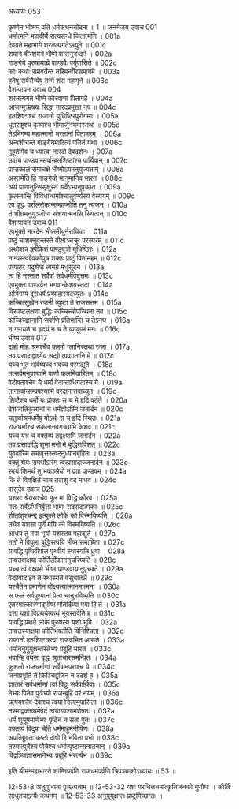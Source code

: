 अध्यायः 053

कृष्णेन भीष्मम् प्रति धर्मकथनचोदना ॥ 1 ॥
जनमेजय उवाच 	001  
धर्मात्मनि महावीर्ये सत्यसन्धे जितात्मनि ।	001a  
देवव्रते महाभागे शरतल्पगतेऽच्युते ॥	001c  
शयाने वीरशयने भीष्मे शन्तनुनन्दने ।	002a  
गाङ्गेये पुरुषव्याघ्रे पाण्डवैः पर्युपासिते ॥	002c  
काः कथाः समवर्तन्त तस्मिन्वीरसमागमे ।	003a  
हतेषु सर्वसैन्येषु तन्मे शंस महामुने ॥	003c  
वैशम्पायन उवाच 	004  
शरतल्पगते भीष्मे कौरवाणां पितामहे ।	004a  
आजग्मुर्ऋषयः सिद्धा नारदप्रमुखा नृप ॥	004c  
हतशिष्टाश्च राजानो युधिष्ठिरपुरोगमाः ।	005a  
धृतराष्ट्रश्च कृष्णश्च भीमार्जुनयमास्तथा ॥	005c  
तेऽभिगम्य महात्मानो भरतानां पितामहम् ।	006a  
अन्वशोचन्त गाङ्गेयमादित्यं पतितं यथा ॥	006c  
मुहूर्तमिव च ध्यात्वा नारदो देवदर्शनः ।	007a  
उवाच पाण्डवान्सर्वान्हतशिष्टांश्च पार्थिवान् ॥	007c  
प्राप्तकालं समाचक्षे भीष्मोऽयमनुयुज्यताम् ।	008a  
अस्तमेति हि गाङ्गेयो भानुमानिव भारत ॥	008c  
अयं प्राणानुत्सिसृक्षुस्तं सर्वेऽभ्यनुपृच्छत ।	009a  
कृत्स्नान्हि विविधान्धर्मांश्चातुर्वर्ण्यस्य वेत्त्ययम् ॥	009c  
एष वृद्धः पराँल्लोकान्सम्प्राप्नोति तनुं त्यजन् ।	010a  
तं शीघ्रमनुयुञ्जीध्वं संशयान्मनसि स्थितान् ॥	010c  
वैशम्पायन उवाच 	011  
एवमुक्ते नारदेन भीष्ममीयुर्नराधिपाः ।	011a  
प्रष्टुं चाशक्नुवन्तस्ते वीक्षाञ्चक्रुः परस्परम् ॥	011c  
अथोवाच हृषीकेशं पाण्डुपुत्रो युधिष्ठिरः ।	012a  
नान्यस्त्वद्देवकीपुत्र शक्तः प्रष्टुं पितामहम् ॥	012c  
प्रव्याहर यदुश्रेष्ठ त्वमग्रे मधुसूदन ।	013a  
त्वं हि नस्तात सर्वेषां सर्वधर्मविदुत्तमः ॥	013c  
एवमुक्तः पाण्डवेन भगवान्केशवस्तदा ।	014a  
अभिगम्य दुराधर्षं प्रव्याहारयदच्युतः ॥	014c  
कच्चित्सुखेन रजनी व्युष्टा ते राजसत्तम ।	015a  
विस्पष्टलक्षणा बुद्धिः कच्चिच्चोपस्थिता तव ॥	015c  
कच्चिज्ज्ञानानि सर्वाणि प्रतिभान्ति च तेऽनघ ।	016a  
न ग्लायते च हृदयं न च ते व्याकुलं मनः ॥	016c  
भीष्म उवाच 	017  
दाहो मोहः श्रमश्चैव क्लमो ग्लानिस्तथा रुजा ।	017a  
तव प्रसादाद्वार्ष्णेय सद्यो व्यपगतानि मे ॥	017c  
यच्च भूतं भविष्यच्च भवच्च परमद्युते ।	018a  
तत्सर्वमनुपश्यामि पाणौ फलमिवाहितम् ॥	018c  
वेदोक्ताश्चैव ये धर्मा वेदान्ताधिगताश्च ये ।	019a  
तान्सर्वान्सम्प्रपश्यामि वरदानात्तवाच्युत ॥	019c  
शिष्टैश्च धर्मो यः प्रोक्तः स च मे हृदि वर्तते ।	020a  
देशजातिकुलानां च धर्मज्ञोऽस्मि जनार्दन ॥	020c  
चतुर्ष्वाश्रमधर्मेषु योऽर्थः स च हृदि स्थितः ।	021a  
राजधर्मांश्च सकलानवगच्छामि केशव ॥	021c  
यच्च यत्र च वक्तव्यं तद्वक्ष्यामि जनार्दन ।	022a  
तव प्रसादाद्धि शुभा मनो मे बुद्धिराविशत् ॥	022c  
युवेवास्मि समावृत्तस्त्वदनुध्यानबृंहितः ।	023a  
वक्तुं श्रेयः समर्थोऽस्मि त्वत्प्रसादाज्जनार्दन ॥	023c  
स्वयं किमर्थं तु भवाञ्श्रेयो न प्राह पाण्डवम् ।	024a  
किं ते विवक्षितं चात्र तदाशु वद माधव ॥	024c  
वासुदेव उवाच 	025  
यशसः श्रेयसश्चैव मूल मां विद्धि कौरव ।	025a  
मत्तः सर्वेऽभिनिर्वृत्ता भावाः सदसदात्मकाः ॥	025c  
शीतांशुश्चन्द्र इत्युक्ते लोके को विस्मयिष्यति ।	026a  
तथैव यशसा पूर्णे मयि को विस्मयिष्यति ॥	026c  
आधेयं तु मया भूयो यशस्तव महाद्युते ।	027a  
ततो मे विपुला बुद्धिस्त्वयि भीष्म समाहिता ॥	027c  
यावद्धि पृथिवीपाल पृथ्वीयं स्थास्यति ध्रुवा ।	028a  
तावत्तवाक्षया कीर्तिर्लोकाननुचरिष्यति ॥	028c  
यच्च त्वं वक्ष्यसे भीष्म पाण्डवायानुपृच्छते ।	029a  
वेदप्रवाद इव ते स्थास्यते वसुधातले ॥	029c  
यश्चैतेन प्रमाणेन योक्ष्यत्यात्मानमात्मना ।	030a  
स फलं सर्वपुण्यानां प्रेत्य चानुभविष्यति ॥	030c  
एतस्मात्कारणाद्भीष्म मतिर्दिव्या मया हि ते ।	031a  
दत्ता यशो विप्रथयेत्कथं भूयस्तवेति ह ॥	031c  
यावद्धि प्रथते लोके पुरुषस्य यशो भुवि ।	032a  
तावत्तस्याक्षया कीर्तिर्भवतीति विनिश्चिता ॥	032c  
राजानो हतशिष्टास्त्वां राजन्नभित आसते ।	033a  
धर्माननुयुयुक्षन्तस्तेभ्यः प्रब्रूहि भारत ॥	033c  
भवान्हि वयसा वृद्धः श्रुताचारसमन्वितः ।	034a  
कुशलो राजधर्माणां सर्वेषामपराश्च ये ॥	034c  
जन्मप्रभृति ते किञ्चिद्वृजिनं न ददर्श ह ।	035a  
ज्ञातारं सर्वधर्माणां त्वां विदुः सर्वपार्थिवाः ॥	035c  
तेभ्यः पितेव पुत्रेभ्यो राजन्ब्रूहि परं नयम् ।	036a  
ऋषयश्चैव देवाश्च त्वया नित्यमुपासिताः ॥	036c  
तस्माद्वक्तव्यमेवेदं त्वयाऽवश्यमशेषतः ।	037a  
धर्मं शुश्रूषमाणेभ्यः पृष्टेन न सता पुनः ॥	037c  
वक्तव्यं विदुषा चेति धर्ममाहुर्मनीषिणः ।	038a  
अप्रतिब्रुवतः कष्टो दोषो हि भविता प्रभो ॥	038c  
तस्मात्पुत्रैश्च पौत्रेश्च धर्मान्पृष्टान्सनातनान् ।	039a  
विद्वञ्जिज्ञासमानेभ्यः प्रब्रूहि भरतर्षभ ॥ 	039c  

इति श्रीमन्महाभारते शान्तिपर्वणि राजधर्मपर्वणि त्रिपञ्चाशोऽध्यायः ॥ 53 ॥

12-53-8 अनुयुज्यतां पृच्छ्यताम् ॥ 12-53-32 यशः परचित्तचमात्कृतिजनको गुणौघः । कीर्तिः साधुतयाऽन्यैः कथनम् ॥ 12-53-33 अनुयुयुक्षन्तः प्रष्टुमिच्छन्तः ॥
